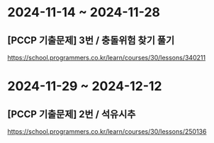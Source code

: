 
# 2024-11-14 ~ 2024-11-28

## [PCCP 기출문제] 3번 / 충돌위험 찾기 풀기

https://school.programmers.co.kr/learn/courses/30/lessons/340211

# 2024-11-29 ~ 2024-12-12

## [PCCP 기출문제] 2번 / 석유시추

https://school.programmers.co.kr/learn/courses/30/lessons/250136
